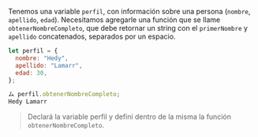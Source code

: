 Tenemos una variable `perfil`, con información sobre una persona (`nombre`, `apellido`, `edad`).
Necesitamos agregarle una función que se llame `obtenerNombreCompleto`, que debe retornar un string con el `primerNombre` y `apellido` concatenados, separados por un espacio.

```js
let perfil = {
  nombre: "Hedy",
  apellido: "Lamarr",
  edad: 30,
};

ム perfil.obtenerNombreCompleto;
Hedy Lamarr
```

> Declará la variable perfil y definí dentro de la misma la función `obtenerNombreCompleto`.